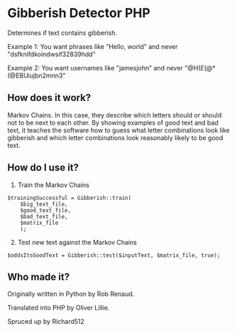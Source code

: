 # Gibberish Detector PHP
Determines if text contains gibberish.

Example 1: You want phrases like "Hello, world" and never "dsfknifdkoindwsif32839hdd"

Example 2: You want usernames like "jamesjohn" and never "@H(*E*(@*(@EBUiujbn2mnn3"

## How does it work?

Markov Chains. In this case, they describe which letters should or should not to be next to each other. By showing examples of good text and bad text, it teaches the software how to guess what letter combinations look like gibberish and which letter combinations look reasonably likely to be good text.

## How do I use it?

1) Train the Markov Chains
```
$trainingSuccessful = Gibberish::train(
	$big_text_file,
	$good_text_file,
	$bad_text_file,
	$matrix_file
	);
```

2) Test new text against the Markov Chains
```
$oddsItsGoodText = Gibberish::test($inputText, $matrix_file, true);
```

## Who made it?

Originally written in Python by Rob Renaud.

Translated into PHP by Oliver Lillie.

Spruced up by Richard512
